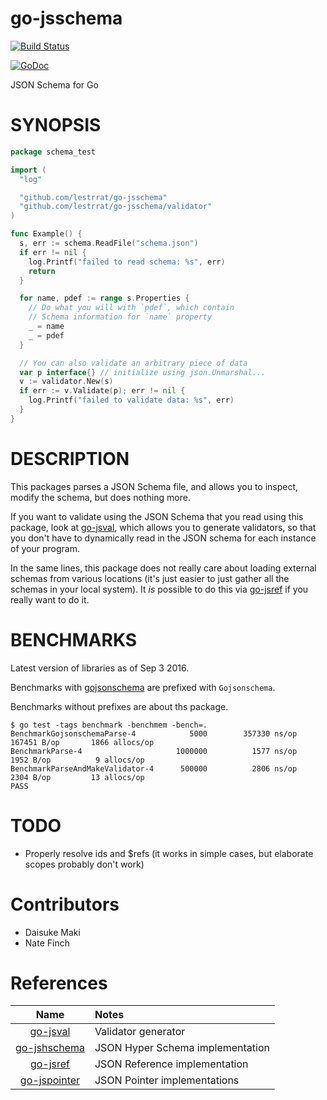 # go-jsschema

[![Build Status](https://travis-ci.org/lestrrat/go-jsschema.svg?branch=master)](https://travis-ci.org/lestrrat/go-jsschema)

[![GoDoc](https://godoc.org/github.com/lestrrat/go-jsschema?status.svg)](https://godoc.org/github.com/lestrrat/go-jsschema)

JSON Schema for Go

# SYNOPSIS

```go
package schema_test

import (
  "log"

  "github.com/lestrrat/go-jsschema"
  "github.com/lestrrat/go-jsschema/validator"
)

func Example() {
  s, err := schema.ReadFile("schema.json")
  if err != nil {
    log.Printf("failed to read schema: %s", err)
    return
  }

  for name, pdef := range s.Properties {
    // Do what you will with `pdef`, which contain
    // Schema information for `name` property
    _ = name
    _ = pdef
  }

  // You can also validate an arbitrary piece of data
  var p interface{} // initialize using json.Unmarshal...
  v := validator.New(s)
  if err := v.Validate(p); err != nil {
    log.Printf("failed to validate data: %s", err)
  }
}
```

# DESCRIPTION

This packages parses a JSON Schema file, and allows you to inspect, modify
the schema, but does nothing more.

If you want to validate using the JSON Schema that you read using this package,
look at [go-jsval](https://github.com/lestrrat/go-jsval), which allows you to
generate validators, so that you don't have to dynamically read in the JSON schema
for each instance of your program.

In the same lines, this package does not really care about loading external
schemas from various locations (it's just easier to just gather all the schemas
in your local system). It *is* possible to do this via [go-jsref](https://github.com/lestrrat/go-jsref)
if you really want to do it.

# BENCHMARKS

Latest version of libraries as of Sep 3 2016.

Benchmarks with [gojsonschema](https://github.com/xeipuuv/gojsonschema)
are prefixed with `Gojsonschema`.

Benchmarks without prefixes are about ths package.

```
$ go test -tags benchmark -benchmem -bench=.
BenchmarkGojsonschemaParse-4            5000        357330 ns/op      167451 B/op       1866 allocs/op
BenchmarkParse-4                     1000000          1577 ns/op        1952 B/op          9 allocs/op
BenchmarkParseAndMakeValidator-4      500000          2806 ns/op        2304 B/op         13 allocs/op
PASS
```

# TODO

* Properly resolve ids and $refs (it works in simple cases, but elaborate scopes probably don't work)

# Contributors

* Daisuke Maki
* Nate Finch

# References

| Name                                                     | Notes                            |
|:--------------------------------------------------------:|:---------------------------------|
| [go-jsval](https://github.com/lestrrat/go-jsval)         | Validator generator              |
| [go-jshschema](https://github.com/lestrrat/go-jshschema) | JSON Hyper Schema implementation |
| [go-jsref](https://github.com/lestrrat/go-jsref)         | JSON Reference implementation    |
| [go-jspointer](https://github.com/lestrrat/go-jspointer) | JSON Pointer implementations     |
